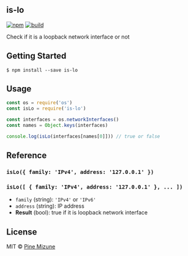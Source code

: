 is-lo
-----

[![npm](https://img.shields.io/npm/v/is-lo.svg)](https://www.npmjs.org/package/is-lo)
[![build](https://github.com/pine/is-lo/actions/workflows/build.yml/badge.svg)](https://github.com/pine/is-lo/actions/workflows/build.yml)

Check if it is a loopback network interface or not

## Getting Started

```
$ npm install --save is-lo
```

## Usage

```js
const os = require('os')
const isLo = require('is-lo')

const interfaces = os.networkInterfaces()
const names = Object.keys(interfaces)

console.log(isLo(interfaces[names[0]])) // true or false
```

## Reference
### `isLo({ family: 'IPv4', address: '127.0.0.1' })`
### `isLo([ { family: 'IPv4', address: '127.0.0.1' }, ... ])`
- `family` (string): `'IPv4'` or `'IPv6'`
- `address` (string): IP address
- **Result** (bool): true if it is loopback network interface

## License
MIT &copy; [Pine Mizune](https://profile.pine.moe)
